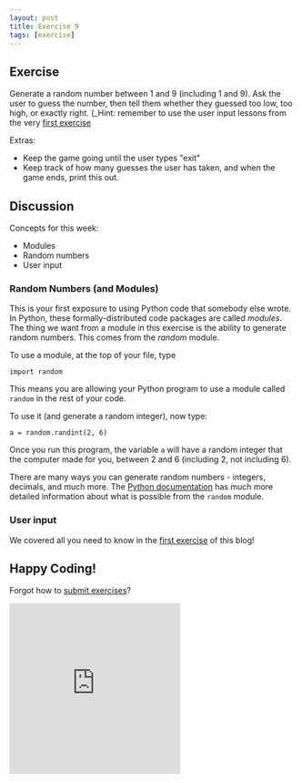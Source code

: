 ```yaml
---
layout: post
title: Exercise 9
tags: [exercise]
---
```


## Exercise

Generate a random number between 1 and 9 (including 1 and 9). Ask the user to guess the number, then tell them whether they guessed too low, too high, or exactly right. (_Hint: remember to use the user input lessons from the very [first exercise](http://practicepython.blogspot.com/2014/01/exercise-1-input-and-strings.html!_)

Extras: 

* Keep the game going until the user types "exit"
* Keep track of how many guesses the user has taken, and when the game ends, print this out.

## Discussion

Concepts for this week:

* Modules
* Random numbers
* User input

### Random Numbers (and Modules)

This is your first exposure to using Python code that somebody else wrote. In Python, these formally-distributed code packages are called *modules*. The thing we want from a module in this exercise is the ability to generate random numbers. This comes from the *random* module. 

To use a module, at the top of your file, type 

```
import random
```

This means you are allowing your Python program to use a module called `random` in the rest of your code. 

To use it (and generate a random integer), now type: 

```
a = random.randint(2, 6)
```

Once you run this program, the variable `a` will have a random integer that the computer made for you, between 2 and 6 (including 2, not including 6). 

There are many ways you can generate random numbers - integers, decimals, and much more. The [Python documentation](https://docs.python.org/3.3/library/random.html) has much more detailed information about what is possible from the `random` module.


### User input

We covered all you need to know in the [first exercise](http://practicepython.blogspot.com/2014/01/exercise-1-input-and-strings.html) of this blog! 

## Happy Coding!
Forgot how to [submit exercises](http://practicepython.blogspot.com/2014/01/how-it-works.html)?

<iframe src="https://docs.google.com/forms/d/1WukNfdIjINTKLJRIcKJ6pmMbfd9A3PXqhOVpWRhlRF4/viewform?embedded=true" width="300" height="300" frameborder="0" marginheight="0" marginwidth="0">Loading...</iframe>